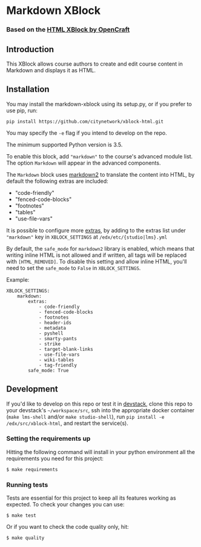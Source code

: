 # Markdown XBlock
### Based on the [HTML XBlock by OpenCraft](https://github.com/open-craft/xblock-html)

## Introduction
This XBlock allows course authors to create and edit course content in Markdown
and displays it as HTML.

## Installation
You may install the markdown-xblock using its setup.py, or if you prefer to use pip, run:

```shell
pip install https://github.com/citynetwork/xblock-html.git
```
You may specify the `-e` flag if you intend to develop on the repo.

The minimum supported Python version is 3.5.

To enable this block, add `"markdown"` to the course's advanced module list. 
The option `Markdown` will appear in the advanced components.

The `Markdown` block uses [markdown2](https://pypi.org/project/markdown2/) to translate the content into HTML, 
by default the following extras are included:

* "code-friendly"
* "fenced-code-blocks"
* "footnotes"
* "tables"
* "use-file-vars"

It is possible to configure more [extras](https://github.com/trentm/python-markdown2/wiki/Extras), by adding to the extras list under `"markdown"` key in `XBLOCK_SETTINGS`
at `/edx/etc/{studio|lms}.yml`

By default, the `safe_mode` for `markdown2` library is enabled, which means that writing inline HTML is not allowed and if written, all tags will be replaced with `[HTML_REMOVED]`. To disable this setting and allow inline HTML, you'll need to set the `safe_mode` to `False` in `XBLOCK_SETTINGS`.

Example:
```
XBLOCK_SETTINGS:
    markdown:
        extras:
            - code-friendly
            - fenced-code-blocks
            - footnotes
            - header-ids
            - metadata
            - pyshell
            - smarty-pants
            - strike
            - target-blank-links
            - use-file-vars
            - wiki-tables
            - tag-friendly
        safe_mode: True
```

## Development
If you'd like to develop on this repo or test it in [devstack](https://github.com/edx/devstack), clone this repo to your
devstack's `~/workspace/src`, ssh into the appropriate docker container (`make lms-shell` and/or `make studio-shell`),
run `pip install -e /edx/src/xblock-html`, and restart the service(s).


### Setting the requirements up
Hitting the following command will install in your python environment all the requirements you need for this project:

```shell
$ make requirements
```

### Running tests
Tests are essential for this project to keep all its features working as expected. To check your changes you can use:

```shell
$ make test
```
Or if you want to check the code quality only, hit:
```shell
$ make quality
```